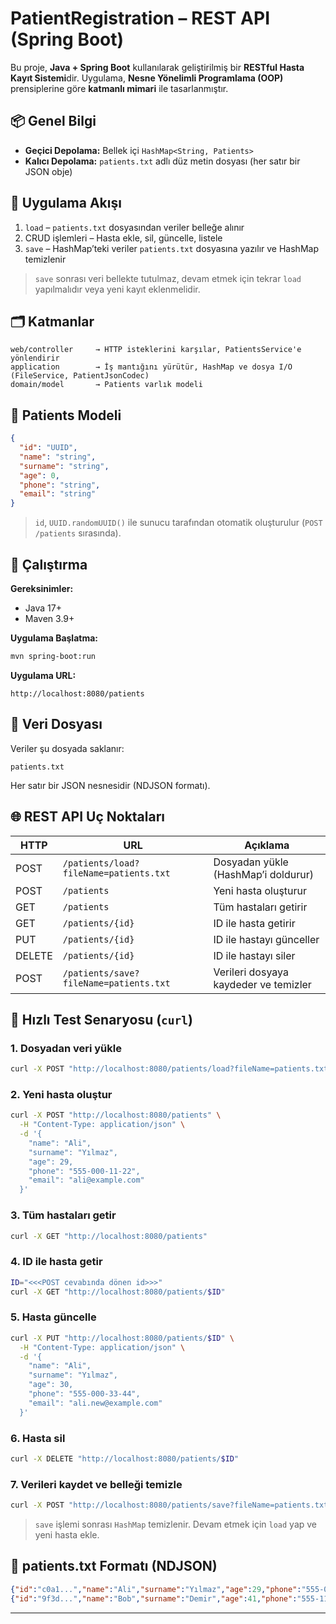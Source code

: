 # PatientRegistration – REST API (Spring Boot)

Bu proje, **Java + Spring Boot** kullanılarak geliştirilmiş bir **RESTful Hasta Kayıt Sistemi**dir. Uygulama, **Nesne Yönelimli Programlama (OOP)** prensiplerine göre **katmanlı mimari** ile tasarlanmıştır.

## 📦 Genel Bilgi

- **Geçici Depolama:** Bellek içi `HashMap<String, Patients>`
- **Kalıcı Depolama:** `patients.txt` adlı düz metin dosyası (her satır bir JSON obje)

## 🔁 Uygulama Akışı

1. `load` – `patients.txt` dosyasından veriler belleğe alınır  
2. CRUD işlemleri – Hasta ekle, sil, güncelle, listele  
3. `save` – HashMap’teki veriler `patients.txt` dosyasına yazılır ve HashMap temizlenir  

> `save` sonrası veri bellekte tutulmaz, devam etmek için tekrar `load` yapılmalıdır veya yeni kayıt eklenmelidir.

## 🗂️ Katmanlar

```
web/controller     → HTTP isteklerini karşılar, PatientsService'e yönlendirir
application        → İş mantığını yürütür, HashMap ve dosya I/O (FileService, PatientJsonCodec)
domain/model       → Patients varlık modeli
```

## 🧬 Patients Modeli

```json
{
  "id": "UUID",
  "name": "string",
  "surname": "string",
  "age": 0,
  "phone": "string",
  "email": "string"
}
```

> `id`, `UUID.randomUUID()` ile sunucu tarafından otomatik oluşturulur (`POST /patients` sırasında).

## 🚀 Çalıştırma

**Gereksinimler:**

- Java 17+
- Maven 3.9+

**Uygulama Başlatma:**

```bash
mvn spring-boot:run
```

**Uygulama URL:**

```
http://localhost:8080/patients
```

## 📁 Veri Dosyası

Veriler şu dosyada saklanır:

```
patients.txt
```

Her satır bir JSON nesnesidir (NDJSON formatı).

## 🌐 REST API Uç Noktaları

| HTTP   | URL                                           | Açıklama                              |
|--------|-----------------------------------------------|---------------------------------------|
| POST   | `/patients/load?fileName=patients.txt` | Dosyadan yükle (HashMap’i doldurur)   |
| POST   | `/patients`                                   | Yeni hasta oluşturur                  |
| GET    | `/patients`                                   | Tüm hastaları getirir                 |
| GET    | `/patients/{id}`                              | ID ile hasta getirir                  |
| PUT    | `/patients/{id}`                              | ID ile hastayı günceller              |
| DELETE | `/patients/{id}`                              | ID ile hastayı siler                  |
| POST   | `/patients/save?fileName=patients.txt` | Verileri dosyaya kaydeder ve temizler |

## 🧪 Hızlı Test Senaryosu (`curl`)

### 1. Dosyadan veri yükle

```bash
curl -X POST "http://localhost:8080/patients/load?fileName=patients.txt"
```

### 2. Yeni hasta oluştur

```bash
curl -X POST "http://localhost:8080/patients" \
  -H "Content-Type: application/json" \
  -d '{
    "name": "Ali",
    "surname": "Yılmaz",
    "age": 29,
    "phone": "555-000-11-22",
    "email": "ali@example.com"
  }'
```

### 3. Tüm hastaları getir

```bash
curl -X GET "http://localhost:8080/patients"
```

### 4. ID ile hasta getir

```bash
ID="<<<POST cevabında dönen id>>>"
curl -X GET "http://localhost:8080/patients/$ID"
```

### 5. Hasta güncelle

```bash
curl -X PUT "http://localhost:8080/patients/$ID" \
  -H "Content-Type: application/json" \
  -d '{
    "name": "Ali",
    "surname": "Yılmaz",
    "age": 30,
    "phone": "555-000-33-44",
    "email": "ali.new@example.com"
  }'
```

### 6. Hasta sil

```bash
curl -X DELETE "http://localhost:8080/patients/$ID"
```

### 7. Verileri kaydet ve belleği temizle

```bash
curl -X POST "http://localhost:8080/patients/save?fileName=patients.txt"
```

> `save` işlemi sonrası `HashMap` temizlenir. Devam etmek için `load` yap ve yeni hasta ekle.

## 🧾 patients.txt Formatı (NDJSON)

```json
{"id":"c0a1...","name":"Ali","surname":"Yılmaz","age":29,"phone":"555-000-11-22","email":"ali@example.com"}
{"id":"9f3d...","name":"Bob","surname":"Demir","age":41,"phone":"555-111-22-33","email":"bob@example.com"}
```

---
